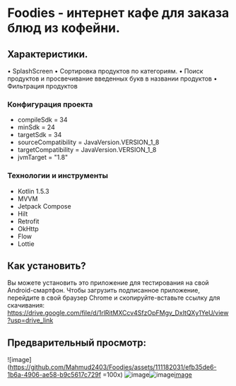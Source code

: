 # Foodies - интернет кафе для заказа блюд из кофейни.

## Характеристики.

• SplashScreen
• Сортировка продуктов по категориям.
• Поиск продуктов и просвечивание введенных букв в названии продуктов
• Фильтрация продуктов 

### Конфигурация проекта

- compileSdk = 34
- minSdk = 24
- targetSdk = 34
- sourceCompatibility = JavaVersion.VERSION_1_8
- targetCompatibility = JavaVersion.VERSION_1_8
- jvmTarget = "1.8"

### Технологии и инструменты

- Kotlin 1.5.3
- MVVM
- Jetpack Compose
- Hilt
- Retrofit
- OkHttp
- Flow
- Lottie

## Как установить?

Вы можете установить это приложение для тестирования на свой Android-смартфон. Чтобы загрузить подписанное приложение, перейдите в свой браузер Chrome и скопируйте-вставьте ссылку для скачивания:
https://drive.google.com/file/d/1rlRitMXCcv4SfzOpFMgv_DxItQXy1YeU/view?usp=drive_link  

## Предварительный просмотр:

![image](https://github.com/Mahmud2403/Foodies/assets/111182031/efb35de6-1b6a-4906-ae58-b9c5617c729f =100x) ![image](https://github.com/Mahmud2403/Foodies/assets/111182031/b672f61c-1098-4e84-801c-9fc371bd78a6)![image](https://github.com/Mahmud2403/Foodies/assets/111182031/b57d5ba5-5ca2-486c-ba84-a9ca27575977)[image](https://github.com/Mahmud2403/Foodies/assets/111182031/d77fca20-698b-4138-a169-33116c19f5b3)




